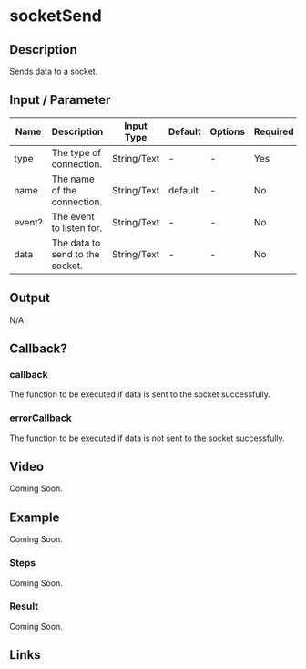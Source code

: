 # socketSend

## Description

Sends data to a socket.

## Input / Parameter

| Name | Description | Input Type | Default | Options | Required |
| ------ | ------ | ------ | ------ | ------ | ------ |
| type | The type of connection. | String/Text | - | - | Yes |
| name | The name of the connection. | String/Text | default | - | No |
| event? | The event to listen for. | String/Text | - | - | No |
| data | The data to send to the socket. | String/Text | - | - | No |

## Output

N/A

## Callback?

### callback

The function to be executed if data is sent to the socket successfully.

### errorCallback

The function to be executed if data is not sent to the socket successfully.

## Video

Coming Soon.

<!-- Format: [![Video]({image-path}?raw=true)]({url-link}) -->

## Example

Coming Soon.

<!-- Share a scenario, like a user requirements. -->

### Steps

Coming Soon.

<!-- Show the steps and share some screenshots.

1. .....

Format: ![]({image-path}?raw=true) -->

### Result

Coming Soon.

<!-- Explain the output.

Format: ![]({image-path}?raw=true) -->

## Links